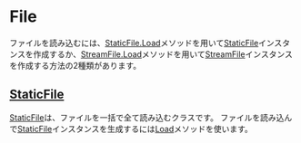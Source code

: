 # File

ファイルを読み込むには、[StaticFile.Load](xref:Altseed.StaticFile.Load(System.String))メソッドを用いて[StaticFile](xref:Altseed.StaticFile)インスタンスを作成するか、[StreamFile.Load](xref:Altseed.StreamFile.Load(System.String))メソッドを用いて[StreamFile](xref:Altseed.StreamFile)インスタンスを作成する方法の2種類があります。  

## [StaticFile](xref:Altseed.StaticFile)

[StaticFile](xref:Altseed.StaticFile)は、ファイルを一括で全て読み込むクラスです。
ファイルを読み込んで[StaticFile](xref:Altseed.StaticFile)インスタンスを生成するには[Load](xref:Altseed.Sound.Load(System.String,System.Boolean))メソッドを使います。  